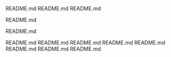 README.md
README.md
README.md

README.md

README.md


README.md
README.md
README.md
README.md
README.md
README.md
README.md
README.md

